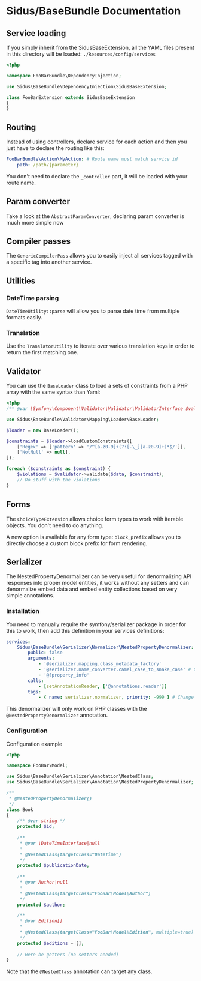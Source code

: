Sidus/BaseBundle Documentation
==================================

## Service loading

If you simply inherit from the SidusBaseExtension, all the YAML files present in this directory will be loaded:
````./Resources/config/services````

````php
<?php

namespace FooBarBundle\DependencyInjection;

use Sidus\BaseBundle\DependencyInjection\SidusBaseExtension;

class FooBarExtension extends SidusBaseExtension
{
}
````

## Routing

Instead of using controllers, declare service for each action and then you just have to declare the routing like this:
````yaml
FooBarBundle\Action\MyAction: # Route name must match service id
    path: /path/{parameter}
````

You don't need to declare the ````_controller```` part, it will be loaded with your route name.

## Param converter

Take a look at the ````AbstractParamConverter````, declaring param converter is much more simple now

## Compiler passes

The ````GenericCompilerPass```` allows you to easily inject all services tagged with a specific tag into another
service.

## Utilities

### DateTime parsing

````DateTimeUtility::parse```` will allow you to parse date time from multiple formats easily.

### Translation

Use the ````TranslatorUtility```` to iterate over various translation keys in order to return the first matching one.

## Validator

You can use the ````BaseLoader```` class to load a sets of constraints from a PHP array with the same syntax than Yaml:

````php
<?php
/** @var \Symfony\Component\Validator\Validator\ValidatorInterface $validator */

use Sidus\BaseBundle\Validator\Mapping\Loader\BaseLoader;

$loader = new BaseLoader();

$constraints = $loader->loadCustomConstraints([
    ['Regex' => ['pattern' => '/^[a-z0-9]+(?:[-\_][a-z0-9]+)*$/']],
    ['NotNull' => null],
]);

foreach ($constraints as $constraint) {
    $violations = $validator->validate($data, $constraint);
    // Do stuff with the violations
}
````

## Forms

The ````ChoiceTypeExtension```` allows choice form types to work with iterable objects. You don't need to do anything.

A new option is available for any form type: ```block_prefix``` allows you to directly choose a custom block prefix for
form rendering.

## Serializer

The NestedPropertyDenormalizer can be very useful for denormalizing API responses into proper model entities, it works
without any setters and can denormalize embed data and embed entity collections based on very simple annotations.

### Installation

You need to manually require the symfony/serializer package in order for this to work, then add this definition in your
services definitions:

```yaml
services:
    Sidus\BaseBundle\Serializer\Normalizer\NestedPropertyDenormalizer:
        public: false
        arguments:
            - '@serializer.mapping.class_metadata_factory'
            - '@serializer.name_converter.camel_case_to_snake_case' # Configure this according to your needs
            - '@?property_info'
        calls:
            - [setAnnotationReader, ['@annotations.reader']]
        tags:
            - { name: serializer.normalizer, priority: -999 } # Change the priority if needed
```

This denormalizer will only work on PHP classes with the ```@NestedPropertyDenormalizer``` annotation.

### Configuration

Configuration example

```php
<?php

namespace FooBar\Model;

use Sidus\BaseBundle\Serializer\Annotation\NestedClass;
use Sidus\BaseBundle\Serializer\Annotation\NestedPropertyDenormalizer;

/**
 * @NestedPropertyDenormalizer()
 */
class Book
{
    /** @var string */
    protected $id;
    
    /**
     * @var \DateTimeInterface|null
     *
     * @NestedClass(targetClass="DateTime")
     */
    protected $publicationDate;
    
    /**
     * @var Author|null
     *
     * @NestedClass(targetClass="FooBar\Model\Author")
     */
    protected $author;

    /**
     * @var Edition[]
     *
     * @NestedClass(targetClass="FooBar\Model\Edition", multiple=true)
     */
    protected $editions = [];
    
    // Here be getters (no setters needed)
}
```

Note that the ```@NestedClass``` annotation can target any class.
